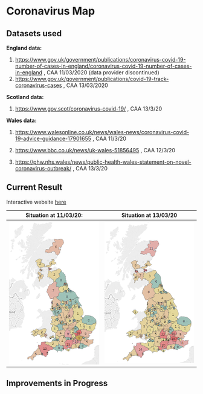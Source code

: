 # Coronavirus Map

## Datasets used

**England data:**
1. https://www.gov.uk/government/publications/coronavirus-covid-19-number-of-cases-in-england/coronavirus-covid-19-number-of-cases-in-england , CAA 11/03/2020 (data provider discontinued)
2. https://www.gov.uk/government/publications/covid-19-track-coronavirus-cases , CAA 13/03/2020

**Scotland data:**

1. https://www.gov.scot/coronavirus-covid-19/ , CAA 13/3/20

**Wales data:**

1. https://www.walesonline.co.uk/news/wales-news/coronavirus-covid-19-advice-guidance-17901655 , CAA 11/3/20
2. https://www.bbc.co.uk/news/uk-wales-51856495 , CAA 12/3/20

3. https://phw.nhs.wales/news/public-health-wales-statement-on-novel-coronavirus-outbreak/ , CAA 13/3/20

## Current Result

Interactive website [here](https://terenceneo.github.io/Data-Visualisations/VirusinUK.html)

Situation at 11/03/20:            | Situation at 13/03/20
:--------------------------------:|:-------------------------:
![110320 map](Tab_map_110320.png) | ![130320 map](Tab_map_130320.png)

## Improvements in Progress
